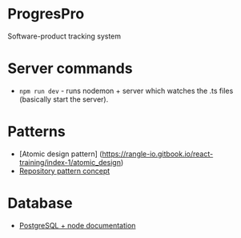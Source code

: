 # ProgresPro
Software-product tracking system 


# Server commands
- `npm run dev` - runs nodemon + server which watches the .ts files (basically start the server).

# Patterns
- [Atomic design pattern] (https://rangle-io.gitbook.io/react-training/index-1/atomic_design)
- [Repository pattern concept](https://4markdown.com/understanding-repository-pattern-in-nodejs-and-typescript/)

# Database
- [PostgreSQL + node documentation](https://node-postgres.com/)


